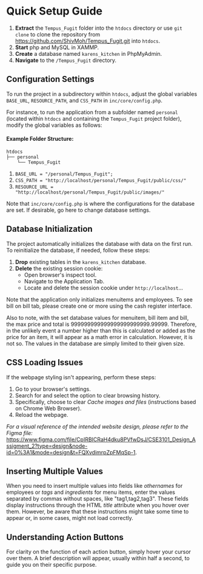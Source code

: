 
# Quick Setup Guide

1. **Extract** the `Tempus_Fugit` folder into the `htdocs` directory or use `git clone` to clone the repository from <https://github.com/ShivMoh/Tempus_Fugit.git> into `htdocs`.
2. **Start** php and MySQL in XAMMP.
3. **Create** a database named `karens_kitchen` in PhpMyAdmin.
4. **Navigate** to the `/Tempus_Fugit` directory.

## Configuration Settings

To run the project in a subdirectory within `htdocs`, adjust the global variables `BASE_URL`, `RESOURCE_PATH`, and `CSS_PATH` in `inc/core/config.php`.

For instance, to run the application from a subfolder named `personal` (located within `htdocs` and containing the `Tempus_Fugit` project folder), modify the global variables as follows:

#### Example Folder Structure:

    htdocs
    ├── personal
        └── Tempus_Fugit

1. `BASE_URL = "/personal/Tempus_Fugit";`
2. `CSS_PATH = "http://localhost/personal/Tempus_Fugit/public/css/"`
3. `RESOURCE_URL = "http://localhost/personal/Tempus_Fugit/public/images/"`

Note that `inc/core/config.php` is where the configurations for the database are set. If desirable, go here to change database settings.

## Database Initialization

The project automatically initializes the database with data on the first run. To reinitialize the database, if needed, follow these steps:

1. **Drop** existing tables in the `karens_kitchen` database.
2. **Delete** the existing session cookie:
   - Open browser's inspect tool.
   - Navigate to the Application Tab.
   - Locate and delete the session cookie under `http://localhost`...

Note that the application only initializes menuitems and employees. To see bill on bill tab, please create one or more using the cash register interface.

Also to note, with the set database values for menuitem, bill item and bill, the max price and total is 999999999999999999999999.99999. Therefore, in the unlikely event a number higher than this is calculated or added as the price for an item, it will appear as a math error in calculation. However, it is not so. The values in the database are simply limited to their given size.

## CSS Loading Issues

If the webpage styling isn't appearing, perform these steps:

1. Go to your browser's settings.
2. Search for and select the option to clear browsing history.
3. Specifically, choose to clear _Cache images and files_ (instructions based on Chrome Web Browser).
4. Reload the webpage.

_For a visual reference of the intended website design, please refer to the Figma file:_ <https://www.figma.com/file/CpIRBICRaH4dku8PVfwDsJ/CSE3101_Design_Assigment_2?type=design&node-id=0%3A1&mode=design&t=FQXvdimrpZpFMqSp-1>.

## Inserting Multiple Values

When you need to insert multiple values into fields like _othernames_ for employees or _tags_ and _ingredients_ for menu items, enter the values separated by commas without spaces, like "tag1,tag2,tag3". These fields display instructions through the HTML _title_ attribute when you hover over them. However, be aware that these instructions might take some time to appear or, in some cases, might not load correctly.

## Understanding Action Buttons

For clarity on the function of each action button, simply hover your cursor over them. A brief description will appear, usually within half a second, to guide you on their specific purpose.
